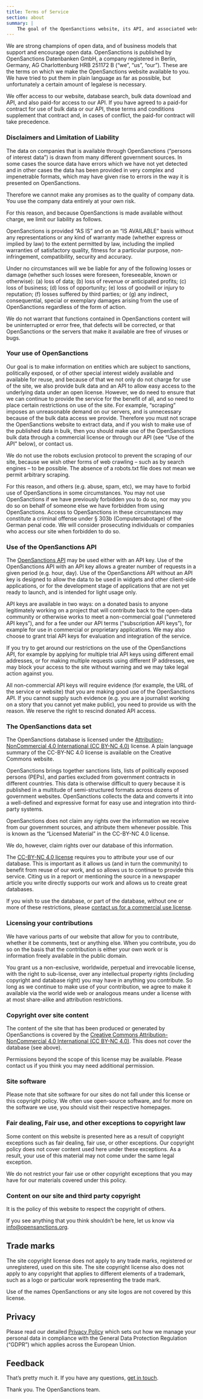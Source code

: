 ```yaml
---
title: Terms of Service
section: about
summary: |
    The goal of the OpenSanctions website, its API, and associated websites (“OpenSanctions”) is to improve access to and quality and understanding of data about individuals and companies under sanctions, as well as politically exposed persons, under a license that encourages reuse. In short, we want you to use our data, for a public purpose, for journalism, for academic research, for other great open data websites and services, and also commercially.
---
```

<!-- 
The goal of the OpenSanctions website, its API, and associated websites (“OpenSanctions”) is to improve access to and quality and understanding of data about individuals and companies under sanctions, as well as politically exposed persons, under a license that encourages reuse. In short, we want you to use our data, for a public purpose, for journalism, for academic research, for other great open data websites and services, and also commercially. -->

We are strong champions of open data, and of business models that support and encourage open data. OpenSanctions is published by OpenSanctions Datenbanken GmbH, a company registered in Berlin, Germany, AG Charlottenburg HRB 251172 B (“we”, “us”, “our”). These are the terms on which we make the OpenSanctions website available to you. We have tried to put them in plain language as far as possible, but unfortunately a certain amount of legalese is necessary.

We offer access to our website, database search, bulk data download and API, and also paid-for access to our API. If you have agreed to a paid-for contract for use of bulk data or our API, these terms and conditions supplement that contract and, in cases of conflict, the paid-for contract will take precedence.

### Disclaimers and Limitation of Liability

The data on companies that is available through OpenSanctions (“persons of interest data”) is drawn from many different government sources. In some cases the source data have errors which we have not yet detected and in other cases the data has been provided in very complex and impenetrable formats, which may have given rise to errors in the way it is presented on OpenSanctions.

Therefore we cannot make any promises as to the quality of company data. You use the company data entirely at your own risk.

For this reason, and because OpenSanctions is made available without charge, we limit our liability as follows.

OpenSanctions is provided “AS IS” and on an “IS AVAILABLE” basis without any representations or any kind of warranty made (whether express or implied by law) to the extent permitted by law, including the implied warranties of satisfactory quality, fitness for a particular purpose, non-infringement, compatibility, security and accuracy.

Under no circumstances will we be liable for any of the following losses or damage (whether such losses were foreseen, foreseeable, known or otherwise): (a) loss of data; (b) loss of revenue or anticipated profits; (c) loss of business; (d) loss of opportunity; (e) loss of goodwill or injury to reputation; (f) losses suffered by third parties; or (g) any indirect, consequential, special or exemplary damages arising from the use of OpenSanctions regardless of the form of action.

We do not warrant that functions contained in OpenSanctions content will be uninterrupted or error free, that defects will be corrected, or that OpenSanctions or the servers that make it available are free of viruses or bugs.

### Your use of OpenSanctions

Our goal is to make information on entities which are subject to sanctions, politically exposed, or of other special interest widely available and available for reuse, and because of that we not only do not charge for use of the site, we also provide bulk data and an API to allow easy access to the underlying data under an open license. However, we do need to ensure that we can continue to provide the service for the benefit of all, and so need to place certain restrictions on use of the site. For example, “scraping” imposes an unreasonable demand on our servers, and is unnecessary because of the bulk data access we provide. Therefore you must not scrape the OpenSanctions website to extract data, and if you wish to make use of the published data in bulk, then you should make use of the OpenSanctions bulk data through a commercial license or through our API (see “Use of the API” below), or contact us.

We do not use the robots exclusion protocol to prevent the scraping of our site, because we wish other forms of web crawling – such as by search engines – to be possible. The absence of a robots.txt file does not mean we permit arbitrary scraping.

For this reason, and others (e.g. abuse, spam, etc), we may have to forbid use of OpenSanctions in some circumstances. You may not use OpenSanctions if we have previously forbidden you to do so, nor may you do so on behalf of someone else we have forbidden from using OpenSanctions. Access to OpenSanctions in these circumstances may constitute a criminal offense under § 303b (Computersabotage) of the German penal code. We will consider prosecuting individuals or companies who access our site when forbidden to do so.

### Use of the OpenSanctions API

The [OpenSanctions API](/api/) may be used either with an API key. Use of the OpenSanctions API with an API key allows a greater number of requests in a given period (e.g. hour, day). Use of the OpenSanctions API without an API key is designed to allow the data to be used in widgets and other client-side applications, or for the development stage of applications that are not yet ready to launch, and is intended for light usage only.

API keys are available in two ways: on a donated basis to anyone legitimately working on a project that will contribute back to the open-data community or otherwise works to meet a non-commercial goal (“unmetered API keys”), and for a fee under our API terms (“subscription API keys”), for example for use in commercial or proprietary applications. We may also choose to grant trial API keys for evaluation and integration of the service.

If you try to get around our restrictions on the use of the OpenSanctions API, for example by applying for multiple trial API keys using different email addresses, or for making multiple requests using different IP addresses, we may block your access to the site without warning and we may take legal action against you.

All non-commercial API keys will require evidence (for example, the URL of the service or website) that you are making good use of the OpenSanctions API. If you cannot supply such evidence (e.g. you are a journalist working on a story that you cannot yet make public), you need to provide us with the reason. We reserve the right to rescind donated API access.

### The OpenSanctions data set

The OpenSanctions database is licensed under the [Attribution-NonCommercial 4.0 International (CC BY-NC 4.0)](https://creativecommons.org/licenses/by-nc/4.0/) license. A plain language summary of the CC-BY-NC 4.0 license is available on the Creative Commons website.

OpenSanctions brings together sanctions lists, lists of politically exposed persons (PEPs), and parties excluded from government contracts in different countries. This data is otherwise difficult to query because it is published in a multitude of semi-structured formats across dozens of government websites. OpenSanctions collects the data and converts it into a well-defined and expressive format for easy use and integration into third-party systems.

OpenSanctions does not claim any rights over the information we receive from our government sources, and attribute them whenever possible. This is known as the “Licensed Material” in the CC-BY-NC 4.0 license.

We do, however, claim rights over our database of this information.

The [CC-BY-NC 4.0 license](https://creativecommons.org/licenses/by-nc/4.0/) requires you to attribute your use of our database. This is important as it allows us (and in turn the community) to benefit from reuse of our work, and so allows us to continue to provide this service. Citing us in a report or mentioning the source in a newspaper article you write directly supports our work and allows us to create great databases.

If you wish to use the database, or part of the database, without one or more of these restrictions, please [contact us for a commercial use license](/licensing/).

### Licensing your contributions

We have various parts of our website that allow for you to contribute, whether it be comments, text or anything else. When you contribute, you do so on the basis that the contribution is either your own work or is information freely available in the public domain.

You grant us a non-exclusive, worldwide, perpetual and irrevocable license, with the right to sub-license, over any intellectual property rights (including copyright and database right) you may have in anything you contribute. So long as we continue to make use of your contribution, we agree to make it available via the world wide web or analogous means under a license with at most share-alike and attribution restrictions.

### Copyright over site content

The content of the site that has been produced or generated by OpenSanctions is covered by the [Creative Commons Attribution-NonCommercial 4.0 International (CC BY-NC 4.0)](https://creativecommons.org/licenses/by-nc/4.0/). This does not cover the database (see above).

Permissions beyond the scope of this license may be available. Please contact us if you think you may need additional permission.

### Site software

Please note that site software for our sites do not fall under this license or this copyright policy. We often use open-source software, and for more on the software we use, you should visit their respective homepages.

### Fair dealing, Fair use, and other exceptions to copyright law

Some content on this website is presented here as a result of copyright exceptions such as fair dealing, fair use, or other exceptions. Our copyright policy does not cover content used here under these exceptions. As a result, your use of this material may not come under the same legal exception.

We do not restrict your fair use or other copyright exceptions that you may have for our materials covered under this policy.

### Content on our site and third party copyright

It is the policy of this website to respect the copyright of others.

If you see anything that you think shouldn’t be here, let us know via info@opensanctions.org.

## Trade marks

The site copyright license does not apply to any trade marks, registered or unregistered, used on this site. The site copyright license also does not apply to any copyright that applies to different elements of a trademark, such as a logo or particular work representing the trade mark.

Use of the names OpenSanctions or any site logos are not covered by this license.

## Privacy

Please read our detailed [Privacy Policy](/docs/privacy/) which sets out how we manage your personal data in compliance with the General Data Protection Regulation (“GDPR”) which applies across the European Union.

## Feedback

That’s pretty much it. If you have any questions, [get in touch](/contact/).

Thank you. The OpenSanctions team.


